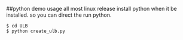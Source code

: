 ##python demo usage
all most linux release install python when it be installed. so you can direct the run python.
```shell
$ cd ULB
$ python create_ulb.py
